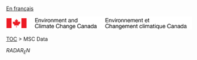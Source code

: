 [En français](geomet-radar_fr.md)

![ECCC logo](../../img_eccc-logo.png)

[TOC](../geomet-radar_en.md) > MSC Data


$RADAR_EN$
